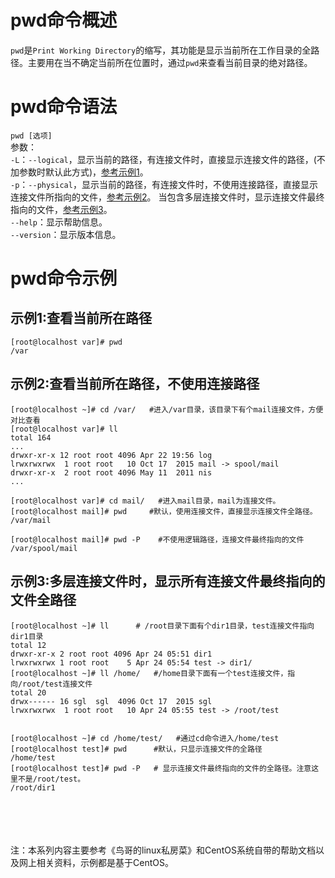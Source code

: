 # pwd命令概述
`pwd`是`Print Working Directory`的缩写，其功能是显示当前所在工作目录的全路径。主要用在当不确定当前所在位置时，通过`pwd`来查看当前目录的绝对路径。

# pwd命令语法
`pwd [选项]`  
参数：  
`-L`：`--logical`，显示当前的路径，有连接文件时，直接显示连接文件的路径，(不加参数时默认此方式)，[参考示例1](#exp1)。  
`-p`：`--physical`，显示当前的路径，有连接文件时，不使用连接路径，直接显示连接文件所指向的文件，[参考示例2](#exp2)。  当包含多层连接文件时，显示连接文件最终指向的文件，[参考示例3](#exp3)。  
`--help`：显示帮助信息。  
`--version`：显示版本信息。  

# pwd命令示例
## <span id="exp1"> </span>示例1:查看当前所在路径
```
[root@localhost var]# pwd
/var
```

## <span id="exp2"> </span>示例2:查看当前所在路径，不使用连接路径
```
[root@localhost ~]# cd /var/   #进入/var目录，该目录下有个mail连接文件，方便对比查看
[root@localhost var]# ll
total 164
...
drwxr-xr-x 12 root root 4096 Apr 22 19:56 log
lrwxrwxrwx  1 root root   10 Oct 17  2015 mail -> spool/mail
drwxr-xr-x  2 root root 4096 May 11  2011 nis
...

[root@localhost var]# cd mail/   #进入mail目录，mail为连接文件。
[root@localhost mail]# pwd     #默认，使用连接文件，直接显示连接文件全路径。
/var/mail

[root@localhost mail]# pwd -P    #不使用逻辑路径，连接文件最终指向的文件
/var/spool/mail

```

## <span id="exp3"> </span>示例3:多层连接文件时，显示所有连接文件最终指向的文件全路径
```
[root@localhost ~]# ll      # /root目录下面有个dir1目录，test连接文件指向dir1目录
total 12
drwxr-xr-x 2 root root 4096 Apr 24 05:51 dir1
lrwxrwxrwx 1 root root    5 Apr 24 05:54 test -> dir1/
[root@localhost ~]# ll /home/   #/home目录下面有一个test连接文件，指向/root/test连接文件 
total 20
drwx------ 16 sgl  sgl  4096 Oct 17  2015 sgl
lrwxrwxrwx  1 root root   10 Apr 24 05:55 test -> /root/test


[root@localhost ~]# cd /home/test/   #通过cd命令进入/home/test
[root@localhost test]# pwd      #默认，只显示连接文件的全路径
/home/test
[root@localhost test]# pwd -P   # 显示连接文件最终指向的文件的全路径。注意这里不是/root/test。
/root/dir1

```




<br><br><br><br>
注：本系列内容主要参考《鸟哥的linux私房菜》和CentOS系统自带的帮助文档以及网上相关资料，示例都是基于CentOS。






















